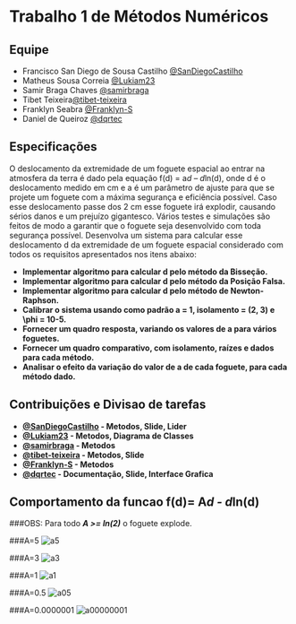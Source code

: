 # Trabalho 1 de Métodos Numéricos

## Equipe

 - Francisco San Diego de Sousa Castilho [@SanDiegoCastilho](https://github.com/SanDiegoCastilho)
 - Matheus Sousa Correia [@Lukiam23](https://github.com/Lukiam23)
 - Samir Braga Chaves [@samirbraga](https://github.com/samirbraga)
 - Tibet Teixeira[@tibet-teixeira](https://github.com/tibet-teixeira)
 - Franklyn Seabra [@Franklyn-S](https://github.com/Franklyn-S)
 - Daniel de Queiroz [@dqrtec](https://github.com/dqrtec)

## Especificações

O deslocamento da extremidade de um foguete espacial ao entrar na atmosfera da terra é dado pela equação f(d) = a*d – d*ln(d), onde d é
o deslocamento medido em cm e a é um parâmetro de ajuste para que se projete um foguete com a máxima segurança e eficiência
possível. Caso esse deslocamento passe dos 2 cm esse foguete irá explodir, causando sérios danos e um prejuízo gigantesco. Vários testes
e simulações são feitos de modo a garantir que o foguete seja desenvolvido com toda segurança possível. Desenvolva um sistema para
calcular esse deslocamento d da extremidade de um foguete espacial considerado com todos os requisitos apresentados nos itens abaixo:

- **Implementar algoritmo para calcular d pelo método da Bisseção.**
- **Implementar algoritmo para calcular d pelo método da Posição Falsa.**
- **Implementar algoritmo para calcular d pelo método de Newton-Raphson.**
- **Calibrar o sistema usando como padrão a = 1, isolamento = (2, 3) e \phi = 10-5.**
- **Fornecer um quadro resposta, variando os valores de a para vários foguetes.**
- **Fornecer um quadro comparativo, com isolamento, raízes e dados para cada método.**
- **Analisar o efeito da variação do valor de a de cada foguete, para cada método dado.**


## Contribuições e Divisao de tarefas

- **[@SanDiegoCastilho](https://github.com/SanDiegoCastilho) - Metodos, Slide, Lider**
- **[@Lukiam23](https://github.com/Lukiam23) - Metodos, Diagrama de Classes**
- **[@samirbraga](https://github.com/samirbraga) - Metodos**
- **[@tibet-teixeira](https://github.com/tibet-teixeira) - Metodos, Slide**
- **[@Franklyn-S](https://github.com/Franklyn-S) - Metodos**
- **[@dqrtec](https://github.com/dqrtec) - Documentação, Slide, Interface Grafica**



## Comportamento da funcao f(d)= A*d - d*ln(d)

###OBS: Para todo ***A >= ln(2)*** o foguete explode.

###A=5
![a5](https://user-images.githubusercontent.com/20565933/47260562-4b65a100-d494-11e8-817e-ead0d67a9299.png)

###A=3
![a3](https://user-images.githubusercontent.com/20565933/47260569-76e88b80-d494-11e8-82ec-ae5ef52d01e4.png)

###A=1
![a1](https://user-images.githubusercontent.com/20565933/47260573-87990180-d494-11e8-9da1-7bc6af3e8eed.png)

###A=0.5
![a05](https://user-images.githubusercontent.com/20565933/47260580-941d5a00-d494-11e8-8fc1-f3822908a1a8.png)

###A=0.0000001
![a00000001](https://user-images.githubusercontent.com/20565933/47260586-a1d2df80-d494-11e8-9f31-ed8ac65a9f6e.png)
